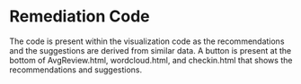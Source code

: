 # Remediation Code

The code is present within the visualization code as the recommendations and the suggestions are derived from similar data.
A button is present at the bottom of AvgReview.html, wordcloud.html, and checkin.html that shows the recommendations and suggestions.